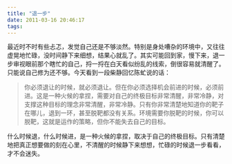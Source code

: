 ```yaml
---
title: "退一步"
date: 2011-03-16 20:46:17
tags:
---
```


最近时不时有些忐忑，发觉自己还是不够淡然。特别是身处嘈杂的环境中，又往往虚晃地忙碌，没时间静下来细想，结果心就乱了。其实可能回到家，慢下来，退一步审视眼前那个瞎忙的自己，捋一捋在白天看似纷乱的线索，倒很容易就清醒了。只能说自己修为还不够。今天看到一段柴静回忆陈虻说的话：

> 你必须退让的时候，就必须退让。但在你必须选择机会前进的时候，必须前进。这是一种火候的拿捏，需要对自己的终极目标非常清醒，非常冷静，对支撑这种目标的理念非常清醒，非常冷静。只有你非常清楚地知道你的靶子在哪儿，退到一环，甚至脱靶都没有关系。环境需要你脱靶的时候，你可以脱靶，这就是运作的策略，但你不能失去自己的目标。

什么时候退，什么时候进，是一种火候的拿捏，取决于自己的终极目标。只有清楚地把真正想要做的刻在心里，不清醒的时候静下来想想，忙碌的时候退一步看看，才不会迷失。